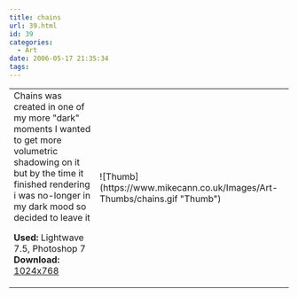 ```yaml
---
title: chains
url: 39.html
id: 39
categories:
  - Art
date: 2006-05-17 21:35:34
tags:
---
```


<table width="100%" cellspacing="0" cellpadding="0" border="0">
<tr>
<td>Chains was created in one of my more "dark" moments I wanted to get more volumetric shadowing on it but by the time it finished rendering i was no-longer in my dark mood so decided to leave it

<span style="font-weight: bold">Used:</span> Lightwave 7.5, Photoshop 7
<span style="font-weight: bold">Download:</span> [1024x768](https://www.mikecann.co.uk/Images/Art-Full/chains.jpg)</td>
<td>![Thumb](https://www.mikecann.co.uk/Images/Art-Thumbs/chains.gif "Thumb")</td>
</tr>
</table>
